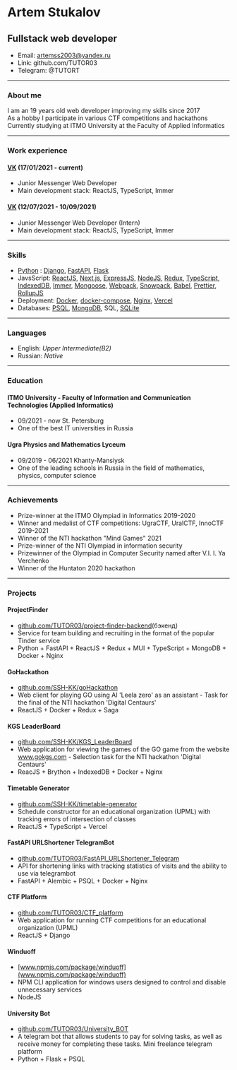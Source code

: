 # Artem Stukalov

## Fullstack web developer

- Email: artemss2003@yandex.ru  
- Link: github.com/TUTOR03  
- Telegram: @TUTORT

---

### About me

I am an 19 years old web developer improving my skills since 2017  
As a hobby I participate in various CTF competitions and hackathons  
Currently studying at ITMO University at the Faculty of Applied Informatics

---

### Work experience

#### [VK](https://vk.com) (17/01/2021 - current)

- Junior Messenger Web Developer
- Main development stack: ReactJS, TypeScript, Immer

#### [VK](https://vk.com) (12/07/2021 - 10/09/2021)

- Junior Messenger Web Developer (Intern)
- Main development stack: ReactJS, TypeScript, Immer

---

### Skills

- [Python](https://www.python.org) : [Django](https://www.djangoproject.com), [FastAPI](https://fastapi.tiangolo.com), [Flask](https://flask.palletsprojects.com)
- JavsScript: [ReactJS](https://reactjs.org), [Next.js](https://nextjs.org), [ExpressJS](https://expressjs.com), [NodeJS](https://nodejs.org), [Redux](https://redux.js.org), [TypeScript](https://www.typescriptlang.org), [IndexedDB](https://github.com/jakearchibald/idb), [Immer](https://immerjs.github.io/immer), [Mongoose](https://mongoosejs.com), [Webpack](https://webpack.js.org), [Snowpack](https://www.snowpack.dev), [Babel](https://babeljs.io), [Prettier](https://prettier.io), [RollupJS](https://rollupjs.org)
- Deployment: [Docker](https://www.docker.com), [docker-compose](https://docs.docker.com/compose), [Nginx](https://nginx.org), [Vercel](https://vercel.com)
- Databases: [PSQL](https://postgrespro.ru), [MongoDB](https://www.mongodb.com), SQL, [SQLite](https://www.sqlite.org)

---

### Languages

- English: _Upper Intermediate(B2)_
- Russian: _Native_

---

### Education

#### ITMO University - Faculty of Information and Communication Technologies (Applied Informatics)

- 09/2021 - now St. Petersburg
- One of the best IT universities in Russia

#### Ugra Physics and Mathematics Lyceum

- 09/2019 - 06/2021 Khanty-Mansiysk
- One of the leading schools in Russia in the field of mathematics, physics, computer science

---

### Achievements

- Prize-winner at the ITMO Olympiad in Informatics 2019-2020
- Winner and medalist of CTF competitions: UgraCTF, UralCTF, InnoCTF 2019-2021
- Winner of the NTI hackathon "Mind Games" 2021
- Prize-winner of the NTI Olympiad in information security
- Prizewinner of the Olympiad in Computer Security named after V.I. I. Ya Verchenko
- Winner of the Huntaton 2020 hackathon

---

### Projects

#### ProjectFinder
- [github.com/TUTOR03/project-finder-backend](github.com/TUTOR03/project-finder-backend)(бэкенд)
- Service for team building and recruiting in the format of the popular Tinder service
- Python + FastAPI + ReactJS + Redux + MUI + TypeScript + MongoDB + Docker + Nginx

#### GoHackathon

- [github.com/SSH-KK/goHackathon](github.com/SSH-KK/goHackathon)
- Web client for playing GO using AI 'Leela zero' as an assistant - Task for the final of the NTI hackathon 'Digital Centaurs'
- ReactJS + Docker + Redux + Saga

#### KGS LeaderBoard

- [github.com/SSH-KK/KGS_LeaderBoard](github.com/SSH-KK/KGS_LeaderBoard)
- Web application for viewing the games of the GO game from the website www.gokgs.com - Selection task for the NTI hackathon 'Digital Centaurs'
- ReacJS + Brython + IndexedDB + Docker + Nginx

#### Timetable Generator

- [github.com/SSH-KK/timetable-generator](github.com/SSH-KK/timetable-generator)
- Schedule constructor for an educational organization (UPML) with tracking errors of intersection of classes
- ReactJS + TypeScript + Vercel

#### FastAPI URLShortener TelegramBot

- [github.com/TUTOR03/FastAPI_URLShortener_Telegram](github.com/TUTOR03/FastAPI_URLShortener_Telegram)
- API for shortening links with tracking statistics of visits and the ability to use via telegrambot
- FastAPI + Alembic + PSQL + Docker + Nginx

#### CTF Platform

- [github.com/TUTOR03/CTF_platform](github.com/TUTOR03/CTF_platform)
- Web application for running CTF competitions for an educational organization (UPML)
- ReactJS + Django

#### Winduoff

- [www.npmjs.com/package/winduoff](www.npmjs.com/package/winduoff)
- NPM CLI application for windows users designed to control and disable unnecessary services
- NodeJS

#### University Bot

- [github.com/TUTOR03/University_BOT](github.com/TUTOR03/University_BOT)
- A telegram bot that allows students to pay for solving tasks, as well as receive money for completing these tasks. Mini freelance telegram platform
- Python + Flask + PSQL
